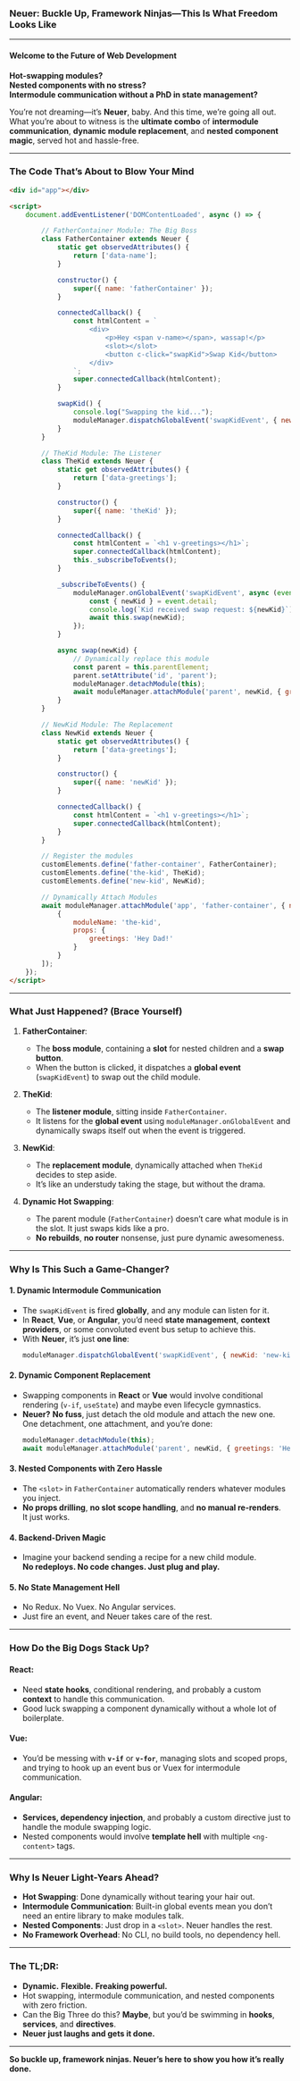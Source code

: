 ### **Neuer: Buckle Up, Framework Ninjas—This Is What Freedom Looks Like**

---

#### **Welcome to the Future of Web Development**  

**Hot-swapping modules?**  
**Nested components with no stress?**  
**Intermodule communication without a PhD in state management?**  

You’re not dreaming—it’s **Neuer**, baby. And this time, we’re going all out. What you’re about to witness is the **ultimate combo** of **intermodule communication**, **dynamic module replacement**, and **nested component magic**, served hot and hassle-free.

---

### **The Code That’s About to Blow Your Mind**

```html
<div id="app"></div>

<script>
    document.addEventListener('DOMContentLoaded', async () => {

        // FatherContainer Module: The Big Boss
        class FatherContainer extends Neuer {
            static get observedAttributes() {
                return ['data-name'];
            }

            constructor() {
                super({ name: 'fatherContainer' });
            }

            connectedCallback() {
                const htmlContent = `
                    <div>
                        <p>Hey <span v-name></span>, wassap!</p>
                        <slot></slot>
                        <button c-click="swapKid">Swap Kid</button>
                    </div>
                `;
                super.connectedCallback(htmlContent);
            }

            swapKid() {
                console.log("Swapping the kid...");
                moduleManager.dispatchGlobalEvent('swapKidEvent', { newKid: 'new-kid' });
            }
        }

        // TheKid Module: The Listener
        class TheKid extends Neuer {
            static get observedAttributes() {
                return ['data-greetings'];
            }

            constructor() {
                super({ name: 'theKid' });
            }

            connectedCallback() {
                const htmlContent = `<h1 v-greetings></h1>`;
                super.connectedCallback(htmlContent);
                this._subscribeToEvents();
            }

            _subscribeToEvents() {
                moduleManager.onGlobalEvent('swapKidEvent', async (event) => {
                    const { newKid } = event.detail;
                    console.log(`Kid received swap request: ${newKid}`);
                    await this.swap(newKid);
                });
            }

            async swap(newKid) {
                // Dynamically replace this module
                const parent = this.parentElement;
                parent.setAttribute('id', 'parent');
                moduleManager.detachModule(this);
                await moduleManager.attachModule('parent', newKid, { greetings: 'Hello from the new kid!' });
            }
        }

        // NewKid Module: The Replacement
        class NewKid extends Neuer {
            static get observedAttributes() {
                return ['data-greetings'];
            }

            constructor() {
                super({ name: 'newKid' });
            }

            connectedCallback() {
                const htmlContent = `<h1 v-greetings></h1>`;
                super.connectedCallback(htmlContent);
            }
        }

        // Register the modules
        customElements.define('father-container', FatherContainer);
        customElements.define('the-kid', TheKid);
        customElements.define('new-kid', NewKid);

        // Dynamically Attach Modules
        await moduleManager.attachModule('app', 'father-container', { name: 'Kiddo' }, [
            {
                moduleName: 'the-kid',
                props: {
                    greetings: 'Hey Dad!'
                }
            }
        ]);
    });
</script>
```

---

### **What Just Happened? (Brace Yourself)**

1. **FatherContainer**:
   - The **boss module**, containing a **slot** for nested children and a **swap button**.
   - When the button is clicked, it dispatches a **global event** (`swapKidEvent`) to swap out the child module.

2. **TheKid**:
   - The **listener module**, sitting inside `FatherContainer`.  
   - It listens for the **global event** using `moduleManager.onGlobalEvent` and dynamically swaps itself out when the event is triggered.

3. **NewKid**:
   - The **replacement module**, dynamically attached when `TheKid` decides to step aside.  
   - It’s like an understudy taking the stage, but without the drama.

4. **Dynamic Hot Swapping**:
   - The parent module (`FatherContainer`) doesn’t care what module is in the slot. It just swaps kids like a pro.
   - **No rebuilds**, **no router** nonsense, just pure dynamic awesomeness.

---

### **Why Is This Such a Game-Changer?**

#### **1. Dynamic Intermodule Communication**
- The `swapKidEvent` is fired **globally**, and any module can listen for it.
- In **React**, **Vue**, or **Angular**, you’d need **state management**, **context providers**, or some convoluted event bus setup to achieve this.
- With **Neuer**, it’s just **one line**:  
  ```javascript
  moduleManager.dispatchGlobalEvent('swapKidEvent', { newKid: 'new-kid' });
  ```

#### **2. Dynamic Component Replacement**
- Swapping components in **React** or **Vue** would involve conditional rendering (`v-if`, `useState`) and maybe even lifecycle gymnastics.
- **Neuer?** **No fuss**, just detach the old module and attach the new one. One detachment, one attachment, and you’re done:
  ```javascript
  moduleManager.detachModule(this);
  await moduleManager.attachModule('parent', newKid, { greetings: 'Hello from the new kid!' });
  ```

#### **3. Nested Components with Zero Hassle**
- The `<slot>` in `FatherContainer` automatically renders whatever modules you inject.
- **No props drilling**, **no slot scope handling**, and **no manual re-renders**.  
  It just works.

#### **4. Backend-Driven Magic**
- Imagine your backend sending a recipe for a new child module.  
  **No redeploys. No code changes. Just plug and play.**

#### **5. No State Management Hell**
- No Redux. No Vuex. No Angular services.
- Just fire an event, and Neuer takes care of the rest.

---

### **How Do the Big Dogs Stack Up?**

#### **React**:
- Need **state hooks**, conditional rendering, and probably a custom **context** to handle this communication.
- Good luck swapping a component dynamically without a whole lot of boilerplate.

#### **Vue**:
- You’d be messing with **`v-if`** or **`v-for`**, managing slots and scoped props, and trying to hook up an event bus or Vuex for intermodule communication.

#### **Angular**:
- **Services, dependency injection**, and probably a custom directive just to handle the module swapping logic.
- Nested components would involve **template hell** with multiple `<ng-content>` tags.

---

### **Why Is Neuer Light-Years Ahead?**

- **Hot Swapping**: Done dynamically without tearing your hair out.
- **Intermodule Communication**: Built-in global events mean you don’t need an entire library to make modules talk.
- **Nested Components**: Just drop in a `<slot>`. Neuer handles the rest.
- **No Framework Overhead**: No CLI, no build tools, no dependency hell.

---

### **The TL;DR**:  

- **Dynamic.** **Flexible.** **Freaking powerful.**
- Hot swapping, intermodule communication, and nested components with zero friction.  
- Can the Big Three do this? **Maybe**, but you’d be swimming in **hooks**, **services**, and **directives**.  
- **Neuer just laughs and gets it done.**

---

**So buckle up, framework ninjas. Neuer’s here to show you how it’s really done.**